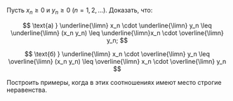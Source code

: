 Пусть $x_n\geq 0$ и $y_n \geq 0 \ (n=1,2,\ldots)$. Доказать, что:

$$ \text{а) } \underline{\limn} x_n \cdot \underline{\limn} y_n \leq \underline{\limn} (x_n y_n) \leq \underline{\limn}x_n \cdot \overline{\limn} y_n; $$

$$ \text{б) } \underline{\limn} x_n \cdot \overline{\limn} y_n \leq \overline{\limn} (x_n y_n) \leq \overline{\limn} x_n \cdot \overline{\limn} y_n $$

Построить примеры, когда в этих соотношениях имеют место строгие неравенства.